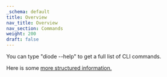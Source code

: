 ```yaml
---
_schema: default
title: Overview
nav_title: Overview
nav_section: Commands
weight: 200
draft: false
---
```

You can type "diode --help" to get a full list of CLI commands.

Here is some <a href="https://cli.docs.diode.io/faq/invisible/" target="_blank" rel="noopener">more structured information.</a>